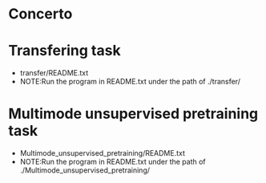 # Concerto
# Transfering task
- transfer/README.txt
- NOTE:Run the program in README.txt under the path of ./transfer/
# Multimode unsupervised pretraining task
- Multimode_unsupervised_pretraining/README.txt
- NOTE:Run the program in README.txt under the path of ./Multimode_unsupervised_pretraining/
